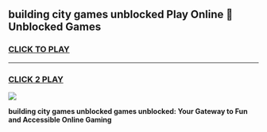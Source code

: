 
## building city games unblocked Play Online 👋 Unblocked Games
<h3>
<a href="https://premium.freeplayer.one?title=building_city_games_unblocked&ref=19F">CLICK TO PLAY</a></h3>
<hr>

<h3>
<a href="https://premium.freeplayer.one?title=building_city_games_unblocked&ref=19F">CLICK 2 PLAY</a>
  
</h3>

<a href="https://premium.freeplayer.one?title=building_city_games_unblocked&ref=19F"><img src="https://clearcache.store/games.png"></a>


**building city games unblocked games unblocked: Your Gateway to Fun and Accessible Online Gaming**
